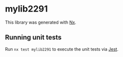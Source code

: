 # mylib2291

This library was generated with [Nx](https://nx.dev).

## Running unit tests

Run `nx test mylib2291` to execute the unit tests via [Jest](https://jestjs.io).
